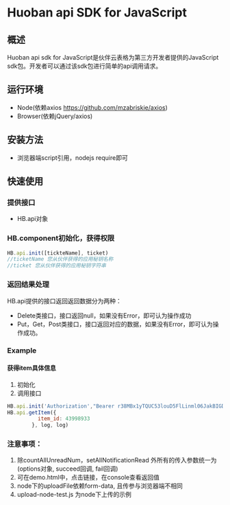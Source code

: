 # Huoban api SDK for JavaScript

## 概述

Huoban api sdk for JavaScript是伙伴云表格为第三方开发者提供的JavaScript sdk包。开发者可以通过该sdk包进行简单的api调用请求。


## 运行环境
- Node(依赖axios https://github.com/mzabriskie/axios)
- Browser(依赖jQuery/axios)

## 安装方法
- 浏览器端script引用，nodejs require即可

## 快速使用

### 提供接口
- HB.api对象


### HB.component初始化，获得权限
```js
HB.api.init([tickteName], ticket)
//ticketName 您从伙伴获得的应用秘钥名称
//ticket 您从伙伴获得的应用秘钥字符串
```

### 返回结果处理

HB.api提供的接口返回返回数据分为两种：

* Delete类接口，接口返回null，如果没有Error，即可认为操作成功
* Put，Get，Post类接口，接口返回对应的数据，如果没有Error，即可认为操作成功。

### Example
#### 获得item具体信息
1. 初始化
2. 调用接口
```js
HB.api.init('Authorization',"Bearer r38MBx1yTQUC53louD5FlLinml06JakBIGDJnpeY001")
HB.api.getItem({
          item_id: 43998933
        }, log, log)
```
### 注意事项：
1. 除countAllUnreadNum，setAllNotificationRead 外所有的传入参数统一为(options对象, succeed回调, fail回调)
2. 可在demo.html中，点击链接，在console查看返回值
3. node下的uploadFile依赖form-data, 且传参与浏览器端不相同
4. upload-node-test.js 为node下上传的示例
